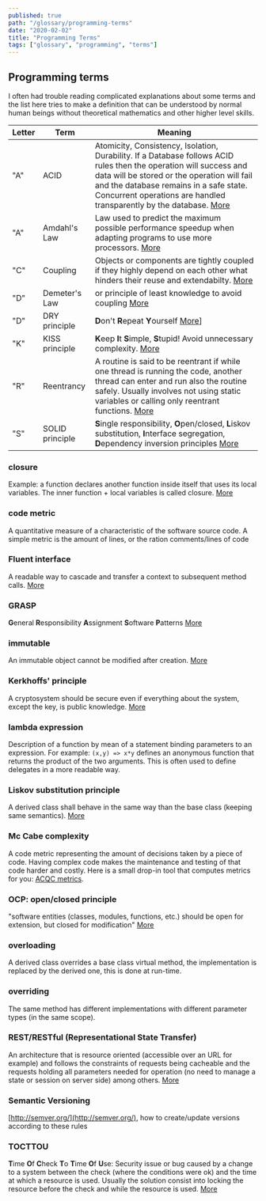```yaml
---
published: true
path: "/glossary/programming-terms"
date: "2020-02-02"
title: "Programming Terms"
tags: ["glossary", "programming", "terms"]
---
```


## Programming terms

I often had trouble reading complicated explanations about some terms and the list here tries to make a definition that can be understood by normal human beings without theoretical mathematics and other higher level skills.

 | Letter | Term  | Meaning  |
 | ------ | ----  | -------  |
 | "A"  | ACID  | Atomicity, Consistency, Isolation, Durability. If a Database follows ACID rules then the operation will success and data will be stored or the operation will fail and the database remains in a safe state. Concurrent operations are handled transparently by the database. [More](https://en.wikipedia.org/wiki/ACID) |
 | "A"  | Amdahl's Law  | Law used to predict the maximum possible performance speedup when adapting programs to use more processors. [More](https://en.wikipedia.org/wiki/Amdahl%27s_law)  |
 | "C"  | Coupling  | Objects or components are tightly coupled if they highly depend on each other what hinders their reuse and extendabilty. [More](https://en.wikipedia.org/wiki/Coupling_%28computer_science%29)  |
 | "D"  | Demeter's Law   | or principle of least knowledge to avoid coupling [More](https://en.wikipedia.org/wiki/Law_of_Demeter)  |
 | "D"  | DRY principle   | **D**on't **R**epeat **Y**ourself [More](https://en.wikipedia.org/wiki/Don't_repeat_yourself)]  |
 | "K"  | KISS principle  | **K**eep **I**t **S**imple, **S**tupid! Avoid unnecessary complexity. [More](https://en.wikipedia.org/wiki/KISS_principle)  |
 | "R"  | Reentrancy  | A routine is said to be reentrant if while one thread is running the code, another thread can enter and run also the routine safely. Usually involves not using static variables or calling only reentrant functions. [More](https://en.wikipedia.org/wiki/Reentrancy_(computing))  |
 | "S"  | SOLID principle | **S**ingle responsibility, **O**pen/closed, **L**iskov substitution, **I**nterface segregation, **D**ependency inversion principles [More](https://en.wikipedia.org/wiki/SOLID)  |

### closure

Example: a function declares another function inside itself that uses its local variables. The inner function + local variables is called closure. [More](https://en.wikipedia.org/wiki/Closure_(computer_programming))

### code metric

A quantitative measure of a characteristic of the software source code. A simple metric is the amount of lines, or the ration comments/lines of code

### Fluent interface

A readable way to cascade and transfer a context to subsequent method calls. [More](https://en.wikipedia.org/wiki/Fluent_interface)

### GRASP

**G**eneral **R**esponsibility **A**ssignment **S**oftware **P**atterns [More](https://en.wikipedia.org/wiki/GRASP_%28object-oriented_design%29)

### immutable

An immutable object cannot be modified after creation. [More](https://www.ibm.com/developerworks/java/library/j-jtp02183.html)

### Kerkhoffs' principle

A cryptosystem should be secure even if everything about the system, except the key, is public knowledge. [More](https://en.wikipedia.org/wiki/Kerkhoffs%27_laws)

### lambda expression

Description of a function by mean of a statement binding parameters to an expression. For example: `(x,y) => x*y` defines an anonymous function that returns the product of the two arguments. This is often used to define delegates in a more readable way.

### Liskov substitution principle

A derived class shall behave in the same way than the base class (keeping same semantics). [More](https://en.wikipedia.org/wiki/Liskov_substitution_principle)

### Mc Cabe complexity

A code metric representing the amount of decisions taken by a piece of code. Having complex code makes the maintenance and testing of that code harder and costly. Here is a small drop-in tool that computes metrics for you: [ACQC metrics](/software/acqc/metrics).

### OCP: open/closed principle

"software entities (classes, modules, functions, etc.) should be open for extension, but closed for modification" [More](https://en.wikipedia.org/wiki/Open/closed_principle)

### overloading

A derived class overrides a base class virtual method, the implementation is replaced by the derived one, this is done at run-time.

### overriding

The same method has different implementations with different parameter types (in the same scope).

### REST/RESTful (Representational State Transfer)

An architecture that is resource oriented (accessible over an URL for example) and follows the constraints of requests being cacheable and the requests holding all parameters needed for operation (no need to manage a state or session on server side) among others. [More](https://en.wikipedia.org/wiki/Representational_State_Transfer)

### Semantic Versioning

[http://semver.org/](http://semver.org/), how to create/update versions according to these rules

### TOCTTOU

**T**ime **O**f **C**heck **T**o **T**ime **O**f **U**se: Security issue or bug caused by a change to a system between the check (where the conditions were ok) and the time at which a resource is used. Usually the solution consist into locking the resource before the check and while the resource is used. [More](https://en.wikipedia.org/wiki/Time-of-check-to-time-of-use)

